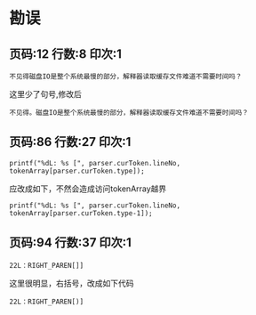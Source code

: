 # 勘误

## 页码:12 行数:8 印次:1

```
不见得磁盘IO是整个系统最慢的部分，解释器读取缓存文件难道不需要时间吗？
```
这里少了句号,修改后
```
不见得。磁盘IO是整个系统最慢的部分，解释器读取缓存文件难道不需要时间吗？
```



## 页码:86 行数:27 印次:1

```
printf("%dL: %s [", parser.curToken.lineNo, tokenArray[parser.curToken.type]);
```
应改成如下，不然会造成访问tokenArray越界
```
printf("%dL: %s [", parser.curToken.lineNo, tokenArray[parser.curToken.type-1]);
```

## 页码:94 行数:37 印次:1

```
22L：RIGHT_PAREN[]]
```
这里很明显，右括号，改成如下代码
```
22L：RIGHT_PAREN[)]
```
